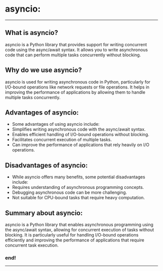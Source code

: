 # asyncio: 

---

## What is asyncio?
        
asyncio is a Python library that provides support for writing concurrent code using the async/await syntax. It allows 
you to write asynchronous code that can perform multiple tasks concurrently without blocking.


## Why do we use asyncio?
        
asyncio is used for writing asynchronous code in Python, particularly for I/O-bound operations like network requests 
or file operations. It helps in improving the performance of applications by allowing them to handle multiple tasks
concurrently.


## Advantages of asyncio:

- Some advantages of using asyncio include:
- Simplifies writing asynchronous code with the async/await syntax.
- Enables efficient handling of I/O-bound operations without blocking.
- Facilitates concurrent execution of multiple tasks.
- Can improve the performance of applications that rely heavily on I/O operations.


## Disadvantages of asyncio:
       
- While asyncio offers many benefits, some potential disadvantages include:
- Requires understanding of asynchronous programming concepts.
- Debugging asynchronous code can be more challenging.
- Not suitable for CPU-bound tasks that require heavy computation.


## Summary about asyncio:
   
asyncio is a Python library that enables asynchronous programming using the async/await syntax, allowing for concurrent
execution of tasks without blocking. It is particularly useful for handling I/O-bound operations efficiently and 
improving the performance of applications that require concurrent task execution.


### end!

---